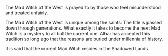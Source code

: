 The Mad Witch of the West is prayed to by those who feel misunderstood and treated unfairly.

The Mad Witch of the West is unique among the saints: The title is passed down through generations. What exactly it takes to become the next Mad Witch is a mystery to all but the current one. Alhar has accepted this tradition so long ago that the reasons are buried under millennia of history.

It is said that the current Mad Witch resides in the Shadowed Lands.